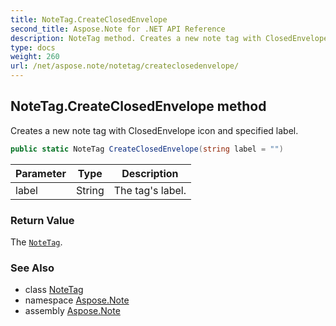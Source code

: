 ```yaml
---
title: NoteTag.CreateClosedEnvelope
second_title: Aspose.Note for .NET API Reference
description: NoteTag method. Creates a new note tag with ClosedEnvelope icon and specified label
type: docs
weight: 260
url: /net/aspose.note/notetag/createclosedenvelope/
---
```

## NoteTag.CreateClosedEnvelope method

Creates a new note tag with ClosedEnvelope icon and specified label.

```csharp
public static NoteTag CreateClosedEnvelope(string label = "")
```

| Parameter | Type | Description |
| --- | --- | --- |
| label | String | The tag's label. |

### Return Value

The [`NoteTag`](../).

### See Also

* class [NoteTag](../)
* namespace [Aspose.Note](../../notetag/)
* assembly [Aspose.Note](../../../)


